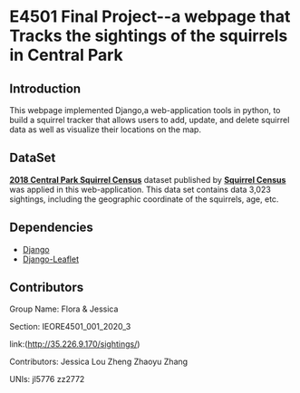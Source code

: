 # E4501 Final Project--a webpage that Tracks the sightings of the squirrels in Central Park


## Introduction

This webpage implemented Django,a web-application tools in python, to build a squirrel tracker that allows users to add, update, and delete squirrel data as well as visualize their locations on the map.



## DataSet
[**2018 Central Park Squirrel Census**](https://data.cityofnewyork.us/Environment/2018-Central-Park-Squirrel-Census-Squirrel-Data/vfnx-vebw) dataset published by [**Squirrel Census**](https://www.thesquirrelcensus.com/) was applied in this web-application. 
This data set contains data 3,023 sightings, including the geographic coordinate of the squirrels, age, etc. 




## Dependencies
- [Django](https://www.djangoproject.com)
- [Django-Leaflet](https://django-leaflet.readthedocs.io/en/latest/)  



## Contributors

Group Name: Flora & Jessica

Section: IEORE4501_001_2020_3 

link:(http://35.226.9.170/sightings/)

Contributors: Jessica Lou Zheng  Zhaoyu Zhang

UNIs: jl5776      zz2772
